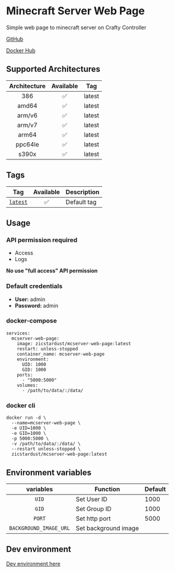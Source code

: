 # Minecraft Server Web Page
Simple web page to minecraft server on Crafty Controller

[GitHub](https://github.com/zicstardust/mcserver-web-page)

[Docker Hub](https://hub.docker.com/r/zicstardust/mcserver-web-page)


## Supported Architectures

| Architecture | Available | Tag |
| :----: | :----: | ---- |
| 386 | ✅ | latest |
| amd64 | ✅ | latest |
| arm/v6 | ✅ | latest |
| arm/v7 | ✅ | latest |
| arm64 | ✅ | latest |
| ppc64le | ✅ | latest |
| s390x | ✅ | latest |

## Tags

| Tag | Available | Description |
| :----: | :----: |--- |
| [`latest`](https://github.com/zicstardust/mcserver-web-page/blob/main/Dockerfile) | ✅ | Default tag |


## Usage
### API permission required
- Access
- Logs

**No use "full access" API permission**

### Default credentials
- **User:** admin
- **Password:** admin

### docker-compose
```
services:
  mcserver-web-page:
    image: zicstardust/mcserver-web-page:latest
    restart: unless-stopped
    container_name: mcserver-web-page
    environment:
      UID: 1000
      GID: 1000
    ports:
      - "5000:5000"
    volumes:
      - /path/to/data/:/data/
```
### docker cli
```
docker run -d \
  --name=mcserver-web-page \
  -e UID=1000 \
  -e GID=1000 \
  -p 5000:5000 \
  -v /path/to/data/:/data/ \
  --restart unless-stopped \
  zicstardust/mcserver-web-page:latest
```
## Environment variables

| variables | Function | Default |
| :----: | --- | --- |
| `UID` | Set User ID | 1000 |
| `GID` | Set Group ID | 1000 |
| `PORT` | Set http port | 5000 |
| `BACKGROUND_IMAGE_URL` | Set background image | |


## Dev environment
[Dev environment here](https://github.com/zicstardust/mcserver-web-page/blob/main/README-dev.md)